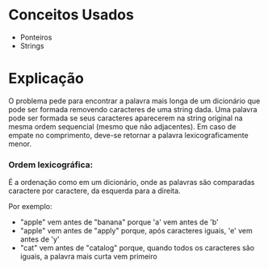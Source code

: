<h1>Conceitos Usados</h1>
<ul>
<li>Ponteiros</li>
<li>Strings</l1>
</ul>

<h1>Explicação</h1>
O problema pede para encontrar a palavra mais longa de um dicionário que pode ser formada removendo caracteres de uma string dada. Uma palavra pode ser formada se seus caracteres aparecerem na string original na mesma ordem sequencial (mesmo que não adjacentes). Em caso de empate no comprimento, deve-se retornar a palavra lexicograficamente menor.

<h3>Ordem lexicográfica:</h3> 
<p>É a ordenação como em um dicionário, onde as palavras são comparadas caractere por caractere, da 
esquerda para a direita.</p> 

Por exemplo:
<ul>
<li>"apple" vem antes de "banana" porque 'a' vem antes de 'b'</li>
<li>"apple" vem antes de "apply" porque, após caracteres iguais, 'e' vem antes de 'y'</li>
<li>"cat" vem antes de "catalog" porque, quando todos os caracteres são iguais, a palavra mais curta vem primeiro</li>
</ul>

